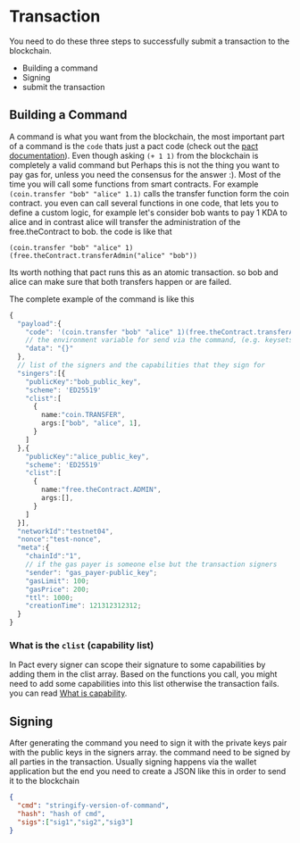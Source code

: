 # Transaction

You need to do these three steps to successfully submit a transaction to the
blockchain.

- Building a command
- Signing
- submit the transaction

## Building a Command

A command is what you want from the blockchain, the most important part of a
command is the `code` thats just a pact code (check out the
[pact documentation](https://pact-language.readthedocs.io/en/stable/)). Even
though asking `(+ 1 1)` from the blockchain is completely a valid command but
Perhaps this is not the thing you want to pay gas for, unless you need the
consensus for the answer :). Most of the time you will call some functions from
smart contracts. For example `(coin.transfer "bob" "alice" 1.1)` calls the
transfer function form the coin contract. you even can call several functions in
one code, that lets you to define a custom logic, for example let's consider bob
wants to pay 1 KDA to alice and in contrast alice will transfer the
administration of the free.theContract to bob. the code is like that

```Lisp
(coin.transfer "bob" "alice" 1)
(free.theContract.transferAdmin("alice" "bob"))
```

Its worth nothing that pact runs this as an atomic transaction. so bob and alice
can make sure that both transfers happen or are failed.

The complete example of the command is like this

```Typescript
{
  "payload":{
    "code": '(coin.transfer "bob" "alice" 1)(free.theContract.transferAdmin "alice" "bob")',
    // the environment variable for send via the command, (e.g. keysets)
    "data": "{}"
  },
  // list of the signers and the capabilities that they sign for
  "singers":[{
    "publicKey":"bob_public_key",
    "scheme": 'ED25519'
    "clist":[
      {
        name:"coin.TRANSFER",
        args:["bob", "alice", 1],
      }
    ]
  },{
    "publicKey":"alice_public_key",
    "scheme": 'ED25519'
    "clist":[
      {
        name:"free.theContract.ADMIN",
        args:[],
      }
    ]
  }],
  "networkId":"testnet04",
  "nonce":"test-nonce",
  "meta":{
    "chainId":"1",
    // if the gas payer is someone else but the transaction signers
    "sender": "gas_payer-public_key";
    "gasLimit": 100;
    "gasPrice": 200;
    "ttl": 1000;
    "creationTime": 121312312312;
  }
}
```

### What is the `clist` (capability list)

In Pact every signer can scope their signature to some capabilities by adding
them in the clist array. Based on the functions you call, you might need to add
some capabilities into this list otherwise the transaction fails. you can read
[What is capability](https://pact-manual.readthedocs.io/en/latest/source/capabilities/).

## Signing

After generating the command you need to sign it with the private keys pair with
the public keys in the signers array. the command need to be signed by all
parties in the transaction. Usually signing happens via the wallet application
but the end you need to create a JSON like this in order to send it to the
blockchain

```JSON
{
  "cmd": "stringify-version-of-command",
  "hash": "hash of cmd",
  "sigs":["sig1","sig2","sig3"]
}
```
